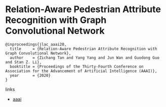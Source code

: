 # Relation-Aware Pedestrian Attribute Recognition with Graph Convolutional Network

```
@inproceedings{jlac_aaai20,
  title     = {Relation-Aware Pedestrian Attribute Recognition with Graph Convolutional Network},
  author    = {Zichang Tan and Yang Yang and Jun Wan and Guodong Guo and Stan Z. Li},
  booktitle = {Proceedings of the Thirty-Fourth Conference on Association for the Advancement of Artificial Intelligence (AAAI)},
  year      = {2020}
}
```

links
- [aaai](https://aaai.org/Papers/AAAI/2020GB/AAAI-TanZ.3176.pdf)
